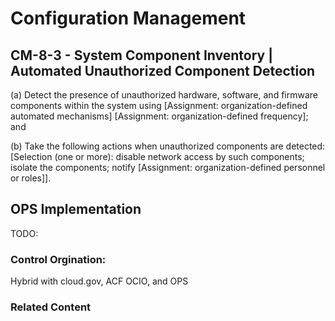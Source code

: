 # Configuration Management
## CM-8-3 - System Component Inventory | Automated Unauthorized Component Detection

(a) Detect the presence of unauthorized hardware, software, and firmware components within the system using [Assignment: organization-defined automated mechanisms] [Assignment: organization-defined frequency]; and

(b) Take the following actions when unauthorized components are detected: [Selection (one or more): disable network access by such components; isolate the components; notify [Assignment: organization-defined personnel or roles]].

## OPS Implementation

TODO:

### Control Orgination:
Hybrid with cloud.gov, ACF OCIO, and OPS

### Related Content
